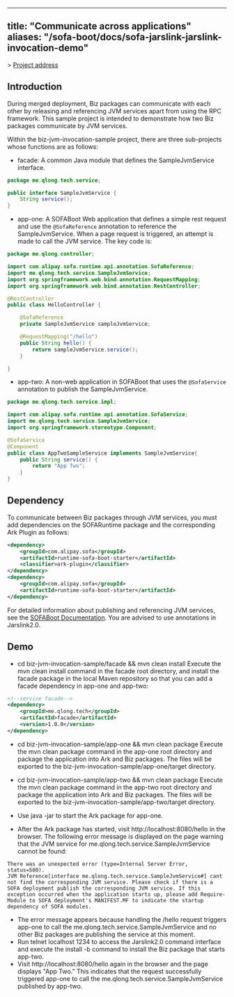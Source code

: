 
---
title: "Communicate across applications"
aliases: "/sofa-boot/docs/sofa-jarslink-jarslink-invocation-demo"
---


﻿> [Project address](https://github.com/sofastack/sofa-jarslink/tree/master/sofa-jarslink-samples/biz-jvm-invocation-sample)

## Introduction
During merged deployment, Biz packages can communicate with each other by releasing and referencing JVM services apart from using the RPC framework. This sample project is intended to demonstrate how two Biz packages communicate by JVM services.

Within the biz-jvm-invocation-sample project, there are three sub-projects whose functions are as follows:
+ facade: A common Java module that defines the SampleJvmService interface.
```java
package me.qlong.tech.service;

public interface SampleJvmService {
    String service();
}
```
+ app-one: A SOFABoot Web application that defines a simple rest request and use the `@SofaReference` annotation to reference the SampleJvmService. When a page request is triggered, an attempt is made to call the JVM service. The key code is:
```java
package me.qlong.controller;

import com.alipay.sofa.runtime.api.annotation.SofaReference;
import me.qlong.tech.service.SampleJvmService;
import org.springframework.web.bind.annotation.RequestMapping;
import org.springframework.web.bind.annotation.RestController;

@RestController
public class HelloController {

    @SofaReference
    private SampleJvmService sampleJvmService;

    @RequestMapping("/hello")
    public String hello() {
        return sampleJvmService.service();
    }

}
```

+ app-two: A non-web application in SOFABoot that uses the `@SofaService` annotation to publish the SampleJvmService. 
```java
package me.qlong.tech.service.impl;

import com.alipay.sofa.runtime.api.annotation.SofaService;
import me.qlong.tech.service.SampleJvmService;
import org.springframework.stereotype.Component;

@SofaService
@Component
public class AppTwoSampleService implements SampleJvmService{
    public String service() {
        return "App Two";
    }
}
```

## Dependency
To communicate between Biz packages through JVM services, you must add dependencies on the SOFARuntime package and the corresponding Ark Plugin as follows:
```xml
<dependency>
    <groupId>com.alipay.sofa</groupId>
    <artifactId>runtime-sofa-boot-starter</artifactId>
    <classifier>ark-plugin</classifier>
</dependency>
<dependency>
    <groupId>com.alipay.sofa</groupId>
    <artifactId>runtime-sofa-boot-starter</artifactId>
</dependency>
```
For detailed information about publishing and referencing JVM services, see the [SOFABoot Documentation](../Module-Service). You are advised to use annotations in Jarslink2.0.

## Demo
+ cd biz-jvm-invocation-sample/facade && mvn clean install 
Execute the mvn clean install command in the facade root directory, and install the facade package in the local Maven repository so that you can add a facade dependency in app-one and app-two:
```xml
<!--service facade-->
<dependency>
    <groupId>me.qlong.tech</groupId>
    <artifactId>facade</artifactId>
    <version>1.0.0</version>
</dependency>
```

+ cd biz-jvm-invocation-sample/app-one && mvn clean package
Execute the mvn clean package command in the app-one root directory and package the application into Ark and Biz packages. The files will be exported to the biz-jvm-invocation-sample/app-one/target directory.

+ cd biz-jvm-invocation-sample/app-two && mvn clean package
Execute the mvn clean package command in the app-two root directory and package the application into Ark and Biz packages. The files will be exported to the biz-jvm-invocation-sample/app-two/target directory.

+ Use java -jar to start the Ark package for app-one.
+ After the Ark package has started, visit http://localhost:8080/hello in the browser. The following error message is displayed on the page warning that the JVM service for me.qlong.tech.service.SampleJvmService cannot be found:
```text
There was an unexpected error (type=Internal Server Error, status=500).
JVM Reference[interface me.qlong.tech.service.SampleJvmService#] cant not find the corresponding JVM service. Please check if there is a SOFA deployment publish the corresponding JVM service. If this exception occurred when the application starts up, please add Require-Module to SOFA deployment's MANIFEST.MF to indicate the startup dependency of SOFA modules.
```
+ The error message appears because handling the /hello request triggers app-one to call the me.qlong.tech.service.SampleJvmService and no other Biz packages are publishing the service at this moment.
+ Run telnet localhost 1234 to access the Jarslink2.0 command interface and execute the install -b command to install the Biz package that starts app-two.
+ Visit http://localhost:8080/hello again in the browser and the page displays "App Two.” This indicates that the request successfully triggered app-one to call the me.qlong.tech.service.SampleJvmService published by app-two.
